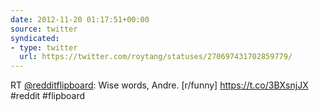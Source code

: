 ```yaml
---
date: 2012-11-20 01:17:51+00:00
source: twitter
syndicated:
- type: twitter
  url: https://twitter.com/roytang/statuses/270697431702859779/
---
```


RT [@redditflipboard](https://twitter.com/redditflipboard/): Wise words, Andre. [r/funny] https://t.co/3BXsnjJX #reddit #flipboard